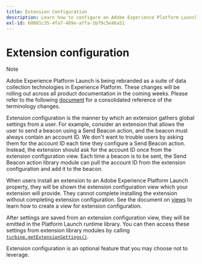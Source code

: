 ```yaml
---
title: Extension Configuration
description: Learn how to configure an Adobe Experience Platform Launch extension to gather global settings from a user.
exl-id: 60081c35-4fa7-469e-affa-1b79c5e46a51
---
```

# Extension configuration

>[!NOTE]
>
>Adobe Experience Platform Launch is being rebranded as a suite of data collection technologies in Experience Platform. These changes will be rolling out across all product documentation in the coming weeks. Please refer to the following [document](../launch-name-updates) for a consolidated reference of the terminology changes.

Extension configuration is the manner by which an extension gathers global settings from a user. For example, consider an extension that allows the user to send a beacon using a Send Beacon action, and the beacon must always contain an account ID. We don't want to trouble users by asking them for the account ID each time they configure a Send Beacon action. Instead, the extension should ask for the account ID once from the extension configuration view. Each time a beacon is to be sent, the Send Beacon action library module can pull the account ID from the extension configuration and add it to the beacon.

When users install an extension to an Adobe Experience Platform Launch property, they will be shown the extension configuration view which your extension will provide. They cannot complete installing the extension without completing extension configuration. See the document on [views](./web/views.md) to learn how to create a view for extension configuration.

After settings are saved from an extension configuration view, they will be emitted in the Platform Launch runtime library. You can then access these settings from extension library modules by calling [`turbine.getExtensionSettings()`](./turbine.md#get-extension-settings).

Extension configuration is an optional feature that you may choose not to leverage.
